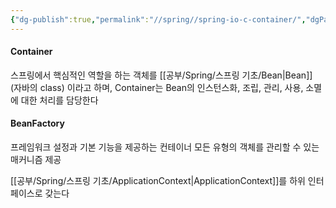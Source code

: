 ```yaml
---
{"dg-publish":true,"permalink":"//spring//spring-io-c-container/","dgPassFrontmatter":true}
---
```



#### Container
스프링에서 핵심적인 역할을 하는 객체를 [[공부/Spring/스프링 기초/Bean\|Bean]] (자바의 class) 이라고 하며, Container는 Bean의 인스턴스화, 조립, 관리, 사용, 소멸에 대한 처리를 담당한다

#### BeanFactory
프레임워크 설정과 기본 기능을 제공하는 컨테이너 모든 유형의 객체를 관리할 수 있는 매커니즘 제공

[[공부/Spring/스프링 기초/ApplicationContext\|ApplicationContext]]를 하위 인터페이스로 갖는다